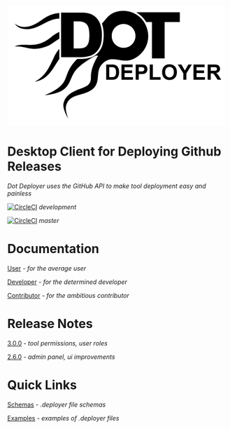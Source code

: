![logo](deployer-logo.png)

# Desktop Client for Deploying Github Releases
*Dot Deployer uses the GitHub API to make tool deployment easy and painless*

[![CircleCI](https://circleci.com/gh/WeConnect/dot-deployer-client/tree/dev.svg?style=svg&circle-token=6b3b28ced522f82e3b60ce3a4d8dda727efa4576)](https://circleci.com/gh/WeConnect/dot-deployer-client) *development*

[![CircleCI](https://circleci.com/gh/WeConnect/dot-deployer-client/tree/dev.svg?style=svg&circle-token=6b3b28ced522f82e3b60ce3a4d8dda727efa4576)](https://circleci.com/gh/WeConnect/dot-deployer-client) *master*

# Documentation

[User](documentation/user/README.md) *- for the average user*

[Developer](documentation/developer/README.md) *- for the determined developer*

[Contributor](documentation/contributor/README.md) *- for the ambitious contributor*

# Release Notes

[3.0.0](./releases/3.0.0/README.md) *- tool permissions, user roles*

[2.6.0](./releases/2.6.0/README.md) *- admin panel, ui improvements*

# Quick Links

[Schemas](./documentation/schemas/README.md) *- .deployer file schemas*

[Examples](./documentation/schemas/examples.md) *- examples of .deployer files*
